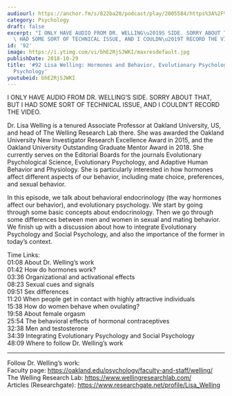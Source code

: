 ```yaml
---
audiourl: https://anchor.fm/s/822ba20/podcast/play/2005584/https%3A%2F%2Fd3ctxlq1ktw2nl.cloudfront.net%2Fproduction%2F2018-11-30%2F7707065-48000-2-0ac1f5879d79e.mp3
category: Psychology
draft: false
excerpt: "I ONLY HAVE AUDIO FROM DR. WELLING\u2019S SIDE. SORRY ABOUT THAT, BUT I\
  \ HAD SOME SORT OF TECHNICAL ISSUE, AND I COULDN\u2019T RECORD THE VIDEO. "
id: '92'
image: https://i.ytimg.com/vi/bhE2RjSJWKI/maxresdefault.jpg
publishDate: 2018-10-29
title: '#92 Lisa Welling: Hormones and Behavior, Evolutionary Psychology and Social
  Psychology'
youtubeid: bhE2RjSJWKI
---
```

<div class="timelinks">

I ONLY HAVE AUDIO FROM DR. WELLING’S SIDE. SORRY ABOUT THAT, BUT I HAD SOME SORT OF TECHNICAL ISSUE, AND I COULDN’T RECORD THE VIDEO. 

Dr. Lisa Welling is a tenured Associate Professor at Oakland University, US, and head of The Welling Research Lab there. She was awarded the Oakland University New Investigator Research Excellence Award in 2015, and the Oakland University Outstanding Graduate Mentor Award in 2018. She currently serves on the Editorial Boards for the journals Evolutionary Psychological Science, Evolutionary Psychology, and Adaptive Human Behavior and Physiology. She is particularly interested in how hormones affect different aspects of our behavior, including mate choice, preferences, and sexual behavior.

In this episode, we talk about behavioral endocrinology (the way hormones affect our behavior), and evolutionary psychology. We start by going through some basic concepts about endocrinology. Then we go through some differences between men and women in sexual and mating behavior. We finish up with a discussion about how to integrate Evolutionary Psychology and Social Psychology, and also the importance of the former in today’s context.

Time Links:  
<time>01:08</time> About Dr. Welling’s work   
<time>01:42</time> How do hormones work?        
<time>03:36</time> Organizational and activational effects  
<time>08:23</time> Sexual cues and signals    
<time>09:51</time> Sex differences  
<time>11:20</time> When people get in contact with highly attractive individuals          
<time>15:38</time> How do women behave when ovulating?         
<time>19:58</time> About female orgasm  
<time>25:54</time> The behavioral effects of hormonal contraceptives  
<time>32:38</time> Men and testosterone  
<time>34:39</time> Integrating Evolutionary Psychology and Social Psychology  
<time>48:09</time> Where to follow Dr. Welling’s work

---

Follow Dr. Welling’s work:  
Faculty page: https://oakland.edu/psychology/faculty-and-staff/welling/  
The Welling Research Lab: https://www.wellingresearchlab.com/  
Articles (Researchgate): https://www.researchgate.net/profile/Lisa_Welling
</div>

